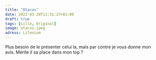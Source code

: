 ```yaml
---
title: "Otacos"
date: 2023-03-20T11:31:27+01:00
draft: true
tags: [Lille, Original]
image: otacos.jpeg
adress: Lilenium
---
```


Plus besoin de le présenter celui la, mais par contre je vous donne mon avis. Mérite il sa place dans mon top ?
<!--more-->


